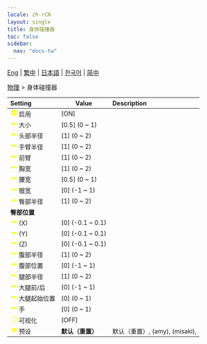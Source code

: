 ```yaml
---
locale: zh-rCN
layout: single
title: 身体碰撞器
toc: false
sidebar:
  nav: "docs-tw"
---
```

[Eng](/dancexr/menu/2025.4/actor/body_colliders) | [繁中](/tw/dancexr/menu/2025.4/actor/body_colliders) | [日本語](/jp/dancexr/menu/2025.4/actor/body_colliders) | [한국어](/kr/dancexr/menu/2025.4/actor/body_colliders) | [简中](/zh/dancexr/menu/2025.4/actor/body_colliders)

[物理](../menu#物理) > 身体碰撞器



| Setting | Value | Description |
| :--- | --- | :--- |
|<nobr> ![check_on icon](/images/icon/ic_check_on.png)  启用</nobr>| [ON] | 
|<nobr> ![slider icon](/images/icon/ic_slider.png)  大小</nobr>| [0.5] (0 ~ 1) | 
|<nobr> ![slider icon](/images/icon/ic_slider.png)  头部半径</nobr>| [1] (0 ~ 2) | 
|<nobr> ![slider icon](/images/icon/ic_slider.png)  手臂半径</nobr>| [1] (0 ~ 2) | 
|<nobr> ![slider icon](/images/icon/ic_slider.png)  前臂</nobr>| [1] (0 ~ 2) | 
|<nobr> ![slider icon](/images/icon/ic_slider.png)  胸宽</nobr>| [1] (0 ~ 2) | 
|<nobr> ![slider icon](/images/icon/ic_slider.png)  腰宽</nobr>| [0.5] (0 ~ 1) | 
|<nobr> ![slider icon](/images/icon/ic_slider.png)  髋宽</nobr>| [0] (-1 ~ 1) | 
|<nobr> ![slider icon](/images/icon/ic_slider.png)  臀部半径</nobr>| [1] (0 ~ 2) | 
|<nobr> <b>臀部位置</b></nobr>|| 
|<nobr> ![slider icon](/images/icon/ic_slider.png)  (X)</nobr>| [0] (-0.1 ~ 0.1) | 
|<nobr> ![slider icon](/images/icon/ic_slider.png)  (Y)</nobr>| [0] (-0.1 ~ 0.1) | 
|<nobr> ![slider icon](/images/icon/ic_slider.png)  (Z)</nobr>| [0] (-0.1 ~ 0.1) | 
|<nobr> ![slider icon](/images/icon/ic_slider.png)  腹部半径</nobr>| [1] (0 ~ 2) | 
|<nobr> ![slider icon](/images/icon/ic_slider.png)  腹部位置</nobr>| [0] (-1 ~ 1) | 
|<nobr> ![slider icon](/images/icon/ic_slider.png)  腿部半径</nobr>| [1] (0 ~ 2) | 
|<nobr> ![slider icon](/images/icon/ic_slider.png)  大腿前/后</nobr>| [0] (-1 ~ 1) | 
|<nobr> ![slider icon](/images/icon/ic_slider.png)  大腿起始位置</nobr>| [0] (0 ~ 1) | 
|<nobr> ![slider icon](/images/icon/ic_slider.png)  手</nobr>| [0] (0 ~ 1) | 
|<nobr> ![check_off icon](/images/icon/ic_check_off.png)  可视化</nobr>| [OFF] | 
|<nobr> ![list icon](/images/icon/ic_list.png)  预设</nobr>| **默认（重置）** | 默认（重置）, (amy), (misaki),  |
